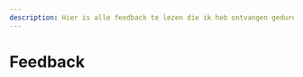 ```yaml
---
description: Hier is alle feedback te lezen die ik heb ontvangen gedurende mijn onderzoek.
---
```


# Feedback

